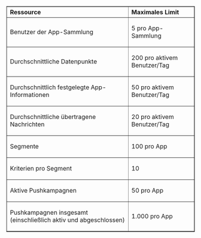 <table cellspacing="0" border="1">
<tr>
   <th align="left" valign="middle">Ressource</th>
   <th align="left" valign="middle">Maximales Limit</th>
</tr>
<tr>
   <td valign="middle"><p>Benutzer der App-Sammlung</p></td>
   <td valign="middle"><p>5 pro App-Sammlung</p></td>
</tr>
<tr>
   <td valign="middle"><p>Durchschnittliche Datenpunkte</p></td>
   <td valign="middle"><p>200 pro aktivem Benutzer/Tag</p></td>
</tr>
<tr>
   <td valign="middle"><p>Durchschnittlich festgelegte App-Informationen</p></td>
   <td valign="middle"><p>50 pro aktivem Benutzer/Tag</p></td>
</tr>
<tr>
   <td valign="middle"><p>Durchschnittliche übertragene Nachrichten</p></td>
   <td valign="middle"><p>20 pro aktivem Benutzer/Tag</p></td>
</tr>
<tr>
   <td valign="middle"><p>Segmente</p></td>
   <td valign="middle"><p>100 pro App</p></td>
</tr>
<tr>
   <td valign="middle"><p>Kriterien pro Segment</p></td>
   <td valign="middle"><p>10</p></td>
</tr>
<tr>
   <td valign="middle"><p>Aktive Pushkampagnen</p></td>
   <td valign="middle"><p>50 pro App</p></td>
</tr>
<tr>
   <td valign="middle"><p>Pushkampagnen insgesamt (einschließlich aktiv und abgeschlossen)</p></td>
   <td valign="middle"><p>1.000 pro App</p></td>
</tr>
</table>

<!---HONumber=July15_HO4-->